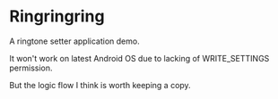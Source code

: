 # Ringringring

A ringtone setter application demo.

It won't work on latest Android OS due to lacking of WRITE_SETTINGS permission.

But the logic flow I think is worth keeping a copy.